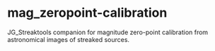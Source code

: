 # mag_zeropoint-calibration
JG_Streaktools companion for magnitude zero-point calibration from astronomical images of streaked sources. 
